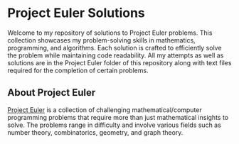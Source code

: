 
# Project Euler Solutions

Welcome to my repository of solutions to Project Euler problems. This collection showcases my problem-solving skills in mathematics, programming, and algorithms. Each solution is crafted to efficiently solve the problem while maintaining code readability. All my attempts as well as solutions are in the Project Euler folder of this repository along with text files required for the completion of certain problems.

## About Project Euler

[Project Euler](https://projecteuler.net/) is a collection of challenging mathematical/computer programming problems that require more than just mathematical insights to solve. The problems range in difficulty and involve various fields such as number theory, combinatorics, geometry, and graph theory.

